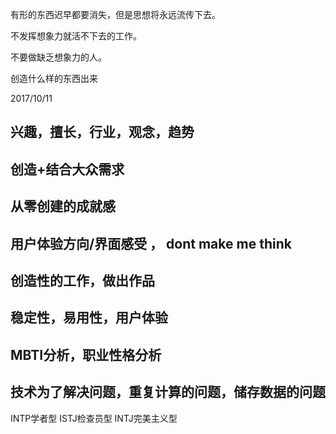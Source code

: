 
有形的东西迟早都要消失，但是思想将永远流传下去。

不发挥想象力就活不下去的工作。

不要做缺乏想象力的人。

创造什么样的东西出来



2017/10/11

兴趣，擅长，行业，观念，趋势
---------------------------
创造+结合大众需求
---------------------------
从零创建的成就感
---------------------------
用户体验方向/界面感受   ， dont make me think
---------------------------
创造性的工作，做出作品
---------------------------
稳定性，易用性，用户体验
---------------------------
MBTI分析，职业性格分析
---------------------------
技术为了解决问题，重复计算的问题，储存数据的问题
---------------------------
INTP学者型
ISTJ检查员型
INTJ完美主义型







